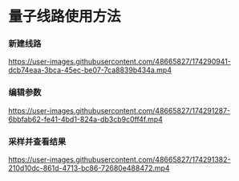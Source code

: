 # 量子线路使用方法

### 新建线路

https://user-images.githubusercontent.com/48665827/174290941-dcb74eaa-3bca-45ec-be07-7ca8839b434a.mp4

### 编辑参数

https://user-images.githubusercontent.com/48665827/174291287-6bbfab62-fe41-4bd1-824a-db3cb9c0ff4f.mp4

### 采样并查看结果

https://user-images.githubusercontent.com/48665827/174291382-210d10dc-861d-4713-bc86-72680e488472.mp4
